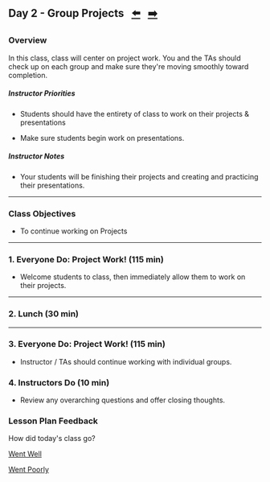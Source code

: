 ## Day 2 - Group Projects <!--links--> &nbsp; [⬅️](../01-Day/01-Day-LessonPlan.md) &nbsp; [➡️](../03-Day/03-Day-LessonPlan.md)

### Overview

In this class, class will center on project work. You and the TAs should check up on each group and make sure they're moving smoothly toward completion.

##### Instructor Priorities

* Students should have the entirety of class to work on their projects & presentations

* Make sure students begin work on presentations.

##### Instructor Notes

* Your students will be finishing their projects and creating and practicing their presentations.

- - -

### Class Objectives

* To continue working on Projects

- - -

### 1. Everyone Do: Project Work! (115 min)

* Welcome students to class, then immediately allow them to work on their projects. 

- - -

### 2. Lunch (30 min)

- - -

### 3. Everyone Do: Project Work! (115 min)

* Instructor / TAs should continue working with individual groups. 

### 4. Instructors Do (10 min)

* Review any overarching questions and offer closing thoughts.

### Lesson Plan Feedback

How did today's class go?

[Went Well](http://www.surveygizmo.com/s3/4325914/FS-Curriculum-Feedback?format=ft&sentiment=positive&lesson=05.02)

[Went Poorly](http://www.surveygizmo.com/s3/4325914/FS-Curriculum-Feedback?format=ft&sentiment=negative&lesson=05.02)
